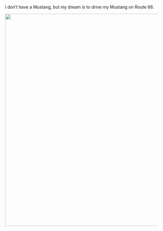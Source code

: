 I don’t have a Mustang, but my dream is to drive my Mustang on Route 66.
<p align="center">
<img src="https://gitee.com/MustangYM/we-chat-extension-source/raw/master/Pictures/mustang1965.jpg" width="700px"/>
</p>

